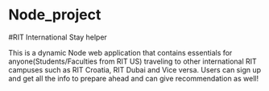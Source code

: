 # Node_project

#RIT International Stay helper

This is a dynamic Node web application that contains essentials for anyone(Students/Faculties from RIT US) traveling to other international RIT campuses such as RIT Croatia, RIT Dubai and Vice versa. 
Users can sign up and get all the info to prepare ahead and can give recommendation as well!
